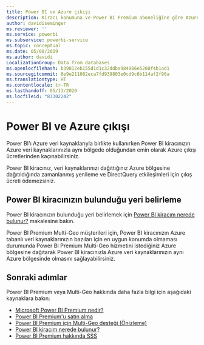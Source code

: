 ```yaml
---
title: Power BI ve Azure çıkışı
description: Kiracı konumuna ve Power BI Premium aboneliğine göre Azure çıkışı ücretlerini ve Power BI'ı anlama
author: davidiseminger
ms.reviewer: ''
ms.service: powerbi
ms.subservice: powerbi-service
ms.topic: conceptual
ms.date: 05/08/2019
ms.author: davidi
LocalizationGroup: Data from databases
ms.openlocfilehash: b39812eb155d1d1c32ddba984986e5260f4b1ad1
ms.sourcegitcommit: 0e9e211082eca7fd939803e0cd9c6b114af2f90a
ms.translationtype: HT
ms.contentlocale: tr-TR
ms.lasthandoff: 05/13/2020
ms.locfileid: "83302242"
---
```

# <a name="power-bi-and-azure-egress"></a>Power BI ve Azure çıkışı

Power BI'ı Azure veri kaynaklarıyla birlikte kullanırken Power BI kiracınızın Azure veri kaynaklarınızla aynı bölgede olduğundan emin olarak Azure çıkışı ücretlerinden kaçınabilirsiniz.

Power BI kiracınız, veri kaynaklarınızı dağıttığınız Azure bölgesine dağıtıldığında zamanlanmış yenileme ve DirectQuery etkileşimleri için çıkış ücreti ödemezsiniz. 

## <a name="determining-where-your-power-bi-tenant-is-located"></a>Power BI kiracınızın bulunduğu yeri belirleme

Power BI kiracınızın bulunduğu yeri belirlemek için [Power BI kiracım nerede bulunur?](../admin/service-admin-where-is-my-tenant-located.md) makalesine bakın.

Power BI Premium Multi-Geo müşterileri için, Power BI kiracınızın Azure tabanlı veri kaynaklarınızın bazıları için en uygun konumda olmaması durumunda Power BI Premium Multi-Geo hizmetini istediğiniz Azure bölgesine dağıtarak Power BI kiracınızla Azure veri kaynaklarınızın aynı Azure bölgesinde olmasını sağlayabilirsiniz.

## <a name="next-steps"></a>Sonraki adımlar

Power BI Premium veya Multi-Geo hakkında daha fazla bilgi için aşağıdaki kaynaklara bakın:

* [Microsoft Power BI Premium nedir?](../admin/service-premium-what-is.md)
* [Power BI Premium'u satın alma](../admin/service-admin-premium-purchase.md)
* [Power BI Premium için Multi-Geo desteği (Önizleme)](../admin/service-admin-premium-multi-geo.md)
* [Power BI kiracım nerede bulunur?](../admin/service-admin-where-is-my-tenant-located.md)
* [Power BI Premium hakkında SSS](../admin/service-premium-faq.md)
